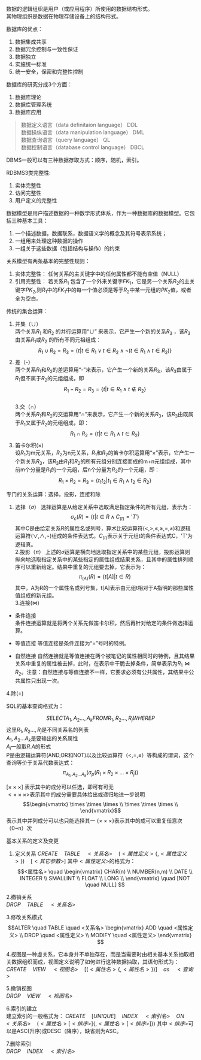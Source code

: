 数据的逻辑组织是用户（或应用程序）所使用的数据结构形式。  
其物理组织是数据在物理存储设备上的结构形式。  

数据库的优点：  
1. 数据集成共享  
2. 数据冗余控制与一致性保证  
3. 数据独立  
4. 实施统一标准  
5. 统一安全，保密和完整性控制  


数据库的研究分成3个方面：　　


1. 数据库理论　　
2. 数据库管理系统　　
3. 数据库应用　　


> 数据定义语言（data definitaion language） DDL  
> 数据操纵语言（data manipulation language） DML  
> 数据查询语言（query language） QL  
> 数据控制语言（database control language） DBCL  

DBMS一般可以有三种数据存取方式：顺序，随机，索引。  

RDBMS3类完整性:  
1. 实体完整性  
2. 访问完整性  
3. 用户定义的完整性  


数据模型是用户描述数据的一种数学形式体系，作为一种数据库的数据模型。它包括三种基本工具：  
1. 一个描述数据，数据联系，数据语义学的概念及其符号表示系统；  
2. 一组用来处理这种数据的操作  
3. 一组关于这些数据（包括结构与操作）的约束  


关系模型有两条基本的完整性规则：  
1. 实体完整性： 任何关系的主关键字中的任何属性都不能有空值（NULL）  
2. 引用完整性：  若关系$R_1$ 包含了一个外来关键字$FK_1$，它是另一个关系$R_2$的主关键字$PK_2$,则$R_1$中的$FK_1$中的每一个值必须是等于$R_2$中某一元组的$PK_2$值，或者全为空白。


传统的集合运算：  
1. 并集（$\cup$）    
两个关系$R_1$ 和$R_2$ 的并行运算用“$\cup$” 来表示，它产生一个新的关系$R_3$ ，该$R_3$ 由关系$R_1$或$R_2$ 的所有不同元祖组成：  
$$R_1 \cup R_2=R_3=\{t | t \in R_1 \lor t \in R_2 \land\lnot(t \in R_1 \land t \in R_2)\}$$  
2. 差（-）  
两个关系$R_1$和$R_2$的差运算用“-”来表示，它产生一个新的关系$R_3$，该$R_3$由属于$R_1$但不属于$R_2$的元组组成，即
$$R_1-R_2=R_3=\{t|t \in R_1 \land t \notin R_2\}$$  
3.交（$\cap$）  
两个关系$R_1$和$R_2$的交运算用“$\cap$”来表示，它产生一个新的关系$R_3$，该$R_3$由既属于$R_1$又属于$R_2$的元组组成，即：  
$$R_1 \cap R_2 =\{t|t \in R_1 \land t \in R_2\}$$  
4. 笛卡尔积($\times$)  
设$R_1$为m元关系，$R_2$为n元关系，$R_1$和$R_2$的笛卡尔积运算用“$\times$”表示，它产生一个新关系$R_3$，该$R_3$由$R_1$和$R_2$的所有元组分别连接而成的m+n元组组成，其中前m个分量是$R_1$的一个元组，后n个分量为$R_2$的一个元组，即：  
$$R_1 \times R_2 =R_3 =\{t_1t_2 | t_1 \in R_1 \land t_2 \in R_2\}$$  

专门的关系运算：选择，投影，连接和除  
1. 选择（$\sigma$）
选择运算是从给定关系中选取满足指定条件的所有元组，表示为：  
$$\sigma_c(R)=\{t|t \in R \land C_{(t)}='T'\}$$
其中C是由给定关系R的属性名或列号，算术比较运算符($<$,$>$,$\leq$,$\geq$,$=$,$\not=$)和逻辑运算符($\lor$,$\land$,$\lnot$)组成的条件表达式。$C_{(t)}$表示关于元组t的条件表达式C，'T'为逻辑真。  
2.投影（$\pi$）
上述的$\sigma$运算是横向地选取指定关系中的某些元组，投影运算则纵向地选取指定关系中的某些指定的属性组成结果关系，且其中的属性排列顺序可以重新给定。结果中重复的元组要去掉，它表示为：  
$$\pi_{(A)}(R)=\{t[A]|t \in R\}$$
其中，A为R的一个属性名或列号集，t[A]表示由元组t相对于A指明的那些属性值组成的新元组。  
3.连接($\bowtie$)

 - 条件连接  
     条件连接运算就是将两个关系先做笛卡尔积，然后再针对给定的条件做选择运算。
     
 - 等值连接
     等值连接是条件连接为“=”号时的特例。
    
 - 自然连接
     自然连接就是等值连接在两个被笔记的属性相同时的特例，且其结果关系中重复的属性被去掉，此时，在表示中干脆去掉条件，简单表示为$R_1\bowtie R_2$。注意：自然连接与等值连接不一样，它要求必须有公共属性，其结果中公共属性只出现一次。

4.除($\div$)

SQL的基本查询格式为：

$$SELECT A_1,A_2\ldots,A_k FROM R_1,R_2\ldots,R_j WHERE P$$
这里$R_1,R_2\ldots,R_j$是不同关系名的列表  
$A_1,A_2\ldots A_k$是要输出的关系属性  
$A_i$一般取$R.A$的形式  
P是由逻辑运算符(AND,OR和NOT)以及比较运算符（$<$,$=$,$\le$）等构成的谓词，这个查询等价于关系代数表达式：
$$\pi_{A_1,A_2\ldots A_k}(\sigma_p(R_1\times R_2 \times  \ldots \times R_j))$$

$[\times \times \times]$ 表示其中的成分可以任选，即可有可无  
$<\times \times \times>$表示其中的成分需要具体给出或递归地进一步说明 
$$\begin{vmatrix}
\times \times \times  \\
\times  \times \times   \\
\end{vmatrix}$$
表示其中并列成分可以也只能选择其一
$\{\times \times \times\}$表示其中的成可以重复任意次（0~n）次

基本关系的定义及变更

 1. 定义关系
 $CREATE \quad TABLE \quad <关系名> \quad (<属性定义>\{,<属性定义>\}) \quad [<其它参数>]$
 其中$<属性定义>$的格式为：
 $$<属性名> \quad \begin{vmatrix} 
CHAR(n) \\
NUMBER(n,m) \\
DATE \\
INTEGER \\
SMALLINT \\
FLOAT \\
LONG \\
\end{vmatrix} \quad [NOT  \quad NULL]
$$

2.撤销关系  
$DROP \quad TABLE \quad <关系名>$

3.修改关系模式  
$$ALTER  \quad TABLE \quad <关系名> \begin{vmatrix}
ADD \quad <属性定义> \\
DROP \quad <属性定义> \\
MODIFY \quad <属性定义>
\end{vmatrix}
 $$

4.视图是一种虚关系，它本身并不单独存在，而是当需要时由相关基本关系抽取相关数据组织而成，视图定义说明了如何进行这种数据抽取，其语句形式为：
$CREATE \quad VIEW \quad <视图名> \quad [(<属性名>\{,<属性名>\})] \quad as \quad <查询>$

5.撤销视图  
$DROP  \quad VIEW \quad <视图名>$

6.索引的建立  
建立索引的一般格式为：
$CREATE \quad [UNIQUE] \quad INDEX \quad <索引名> \quad ON \quad <关系名> \quad (<属性名>[<排序>]\{,<属性名>[<排序>]\})$
其中$<排序>$可以是ASC(升序)或DESC（降序），缺省则为ASC。

7.删除索引  
$DROP \quad INDEX \quad <索引名>$







